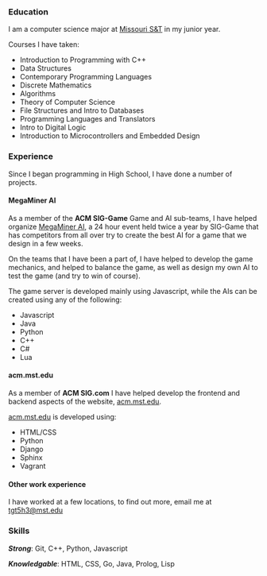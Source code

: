 ### Education
I am a computer science major at [Missouri S&T](http://www.mst.edu) in my junior year.

Courses I have taken:
- Introduction to Programming with C++
- Data Structures
- Contemporary Programming Languages
- Discrete Mathematics
- Algorithms
- Theory of Computer Science
- File Structures and Intro to Databases
- Programming Languages and Translators
- Intro to Digital Logic
- Introduction to Microcontrollers and Embedded Design



### Experience
Since I began programming in High School, I have done a number of projects.

#### MegaMiner AI
As a member of the **ACM SIG-Game** Game and AI sub-teams, I have helped organize [MegaMiner AI](http://www.siggame.io), a 24 hour event held twice a year by SIG-Game that has competitors from all over try to create the best AI for a game that we design in a few weeks.

On the teams that I have been a part of, I have helped to develop the game mechanics, and helped to balance the game, as well as design my own AI to test the game (and try to win of course).

The game server is developed mainly using Javascript, while the AIs can be created using any of the following:
- Javascript
- Java
- Python
- C++
- C#
- Lua

#### acm.mst.edu
As a member of **ACM SIG.com** I have helped develop the frontend and backend aspects of the website, [acm.mst.edu](https://acm.mst.edu).

[acm.mst.edu](https://acm.mst.edu) is developed using:
- HTML/CSS
- Python
- Django
- Sphinx
- Vagrant

#### Other work experience
I have worked at a few locations, to find out more, email me at [tgt5h3@mst.edu](mailto:tgt5h3@mst.edu)



### Skills
***Strong***: Git, C++, Python, Javascript

***Knowledgable***: HTML, CSS, Go, Java, Prolog, Lisp
